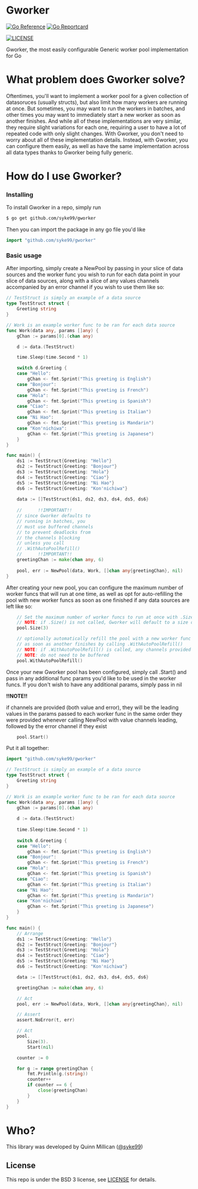 # Gworker
[![Go Reference](https://pkg.go.dev/badge/github.com/syke99/gworker.svg)](https://pkg.go.dev/github.com/syke99/gworker)
[![Go Reportcard](https://goreportcard.com/badge/github.com/syke99/gworker)](https://goreportcard.com/report/github.com/syke99/gworker)

[//]: # ([![Codecov]&#40;https://codecov.io/gh/syke99/gworker/branch/main/graph/badge.svg?token=KDYH3JO1QI&#41;]&#40;https://codecov.io/gh/syke99/gworker&#41;)
[![LICENSE](https://img.shields.io/github/license/syke99/gworker)](https://pkg.go.dev/github.com/syke99/gworker/blob/master/LICENSE)

Gworker, the most easily configurable Generic worker pool implementation for Go

What problem does Gworker solve?
=====
Oftentimes, you'll want to implement a worker pool for a given collection of datasoruces (usually structs), but also limit how many workers are running at once. But sometimes,
you may want to run the workers in batches, and other times you may want to immediately start a new worker as soon as another finishes. And while all of these implementations
are very similar, they require slight variations for each one, requiring a user to have a lot of repeated code with only slight changes. With Gworker, you don't need to worry
about all of these implementation details. Instead, with Gworker, you can configure them easily, as well as have the same implementation across all data types thanks to Gworker
being fully generic.

How do I use Gworker?
====

### Installing
To install Gworker in a repo, simply run

```bash
$ go get github.com/syke99/gworker
```

Then you can import the package in any go file you'd like

```go
import "github.com/syke99/gworker"
```

### Basic usage

After importing, simply create a NewPool by passing in your slice of data sources and the
worker func you wish to run for each data point in your slice of data sources, along with
a slice of any values channels accompanied by an error channel if you wish to use them like
so:

```go
// TestStruct is simply an example of a data source
type TestStruct struct {
	Greeting string
}

// Work is an example worker func to be ran for each data source
func Work(data any, params []any) {
	gChan := params[0].(chan any)

	d := data.(TestStruct)

	time.Sleep(time.Second * 1)

	switch d.Greeting {
	case "Hello":
		gChan <- fmt.Sprint("This greeting is English")
	case "Bonjour":
		gChan <- fmt.Sprint("This greeting is French")
	case "Hola":
		gChan <- fmt.Sprint("This greeting is Spanish")
	case "Ciao":
		gChan <- fmt.Sprint("This greeting is Italian")
	case "Ni Hao":
		gChan <- fmt.Sprint("This greeting is Mandarin")
	case "Kon'nichiwa":
		gChan <- fmt.Sprint("This greeting is Japanese")
	}
}

func main() {
    ds1 := TestStruct{Greeting: "Hello"}
    ds2 := TestStruct{Greeting: "Bonjour"}
    ds3 := TestStruct{Greeting: "Hola"}
    ds4 := TestStruct{Greeting: "Ciao"}
    ds5 := TestStruct{Greeting: "Ni Hao"}
    ds6 := TestStruct{Greeting: "Kon'nichiwa"}
    
    data := []TestStruct{ds1, ds2, ds3, ds4, ds5, ds6}
    
	//      !!IMPORTANT!! 
	// since Gworker defaults to
	// running in batches, you 
	// must use buffered channels
	// to prevent deadlocks from
	// the channels blocking 
	// unless you call 
	// .WithAutoPoolRefill()
	//      !!IMPORTANT!! 
    greetingChan := make(chan any, 6)
    
    pool, err := NewPool(data, Work, []chan any{greetingChan}, nil)
}
```

After creating your new pool, you can configure the maximum number of worker funcs
that will run at one time, as well as opt for auto-refilling the pool with new worker
funcs as soon as one finished if any data sources are left like so:

```go
    // Set the maximum number of worker funcs to run at once with .Size()
    // NOTE: if .Size() is not called, Gworker will default to a size of 5
    pool.Size(3)

    // optionally automatically refill the pool with a new worker func 
    // as soon as another finishes by calling .WithAutoPoolRefill()
    // NOTE: if .WithAutoPoolRefill() is called, any channels provided
    // NOTE: do not need to be buffered
    pool.WithAutoPoolRefill()
```

Once your new Gworker pool has been configured, simply call .Start() and pass in any
additional func params you'd like to be used in the worker funcs. If you don't wish
to have any additional params, simply pass in nil

**!!NOTE!!**

if channels are provided (both value and error), they will be the leading values in the
params passed to each worker func in the same order they were provided whenever calling
NewPool with value channels leading, followed by the error channel if they exist

```go
    pool.Start()
```

Put it all together:

```go
import "github.com/syke99/gworker"

// TestStruct is simply an example of a data source
type TestStruct struct {
    Greeting string
}

// Work is an example worker func to be ran for each data source
func Work(data any, params []any) {
    gChan := params[0].(chan any)
    
    d := data.(TestStruct)
    
    time.Sleep(time.Second * 1)
    
    switch d.Greeting {
    case "Hello":
        gChan <- fmt.Sprint("This greeting is English")
    case "Bonjour":
        gChan <- fmt.Sprint("This greeting is French")
    case "Hola":
        gChan <- fmt.Sprint("This greeting is Spanish")
    case "Ciao":
        gChan <- fmt.Sprint("This greeting is Italian")
    case "Ni Hao":
        gChan <- fmt.Sprint("This greeting is Mandarin")
    case "Kon'nichiwa":
        gChan <- fmt.Sprint("This greeting is Japanese")
    }
}

func main() {
	// Arrange
	ds1 := TestStruct{Greeting: "Hello"}
	ds2 := TestStruct{Greeting: "Bonjour"}
	ds3 := TestStruct{Greeting: "Hola"}
	ds4 := TestStruct{Greeting: "Ciao"}
	ds5 := TestStruct{Greeting: "Ni Hao"}
	ds6 := TestStruct{Greeting: "Kon'nichiwa"}

	data := []TestStruct{ds1, ds2, ds3, ds4, ds5, ds6}

	greetingChan := make(chan any, 6)

	// Act
	pool, err := NewPool(data, Work, []chan any{greetingChan}, nil)

	// Assert
	assert.NoError(t, err)

	// Act
	pool.
		Size(3).
		Start(nil)

	counter := 0

	for g := range greetingChan {
		fmt.Println(g.(string))
		counter++
		if counter == 6 {
			close(greetingChan)
		}
	}
}
```

Who?
====

This library was developed by Quinn Millican ([@syke99](https://github.com/syke99))


## License

This repo is under the BSD 3 license, see [LICENSE](../LICENSE) for details.

